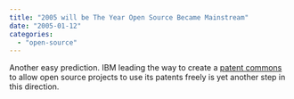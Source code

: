```yaml
---
title: "2005 will be The Year Open Source Became Mainstream"
date: "2005-01-12"
categories: 
  - "open-source"
---
```


Another easy prediction. IBM leading the way to create a [patent commons](http://news.bbc.co.uk/1/hi/technology/4163975.stm) to allow open source projects to use its patents freely is yet another step in this direction.

